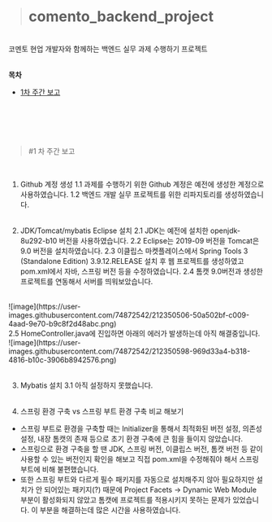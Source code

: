 > # comento_backend_project
 <br/>
코멘토 현업 개발자와 함께하는 백엔드 실무 과제 수행하기 프로젝트<br/><br/>

**목차**
- [1차 주간 보고](#1차-주간-보고)

<br/><br/><br/><br/>
> #1 차 주간 보고
<br/>

1.	Github 계정 생성
  1.1	과제를 수행하기 위한 Github 계정은 예전에 생성한 계정으로 사용하였습니다. 
  1.2	백엔드 개발 실무 프로젝트를 위한 리파지토리를 생성하였습니다.
  <br/><br/>
  
  
2.	JDK/Tomcat/mybatis Eclipse 설치
  2.1	JDK는 예전에 설치한 openjdk-8u292-b10 버전을 사용하였습니다.
  2.2	Eclipse는 2019-09 버전을 Tomcat은 9.0 버전을 설치하였습니다.
  2.3	이클립스 마켓플레이스에서 Spring Tools 3 (Standalone Edition) 3.9.12.RELEASE 설치 후 웹 프로젝트를 생성하였고 pom.xml에서 자바, 스프링 버전 등을 수정하였습니다.
  2.4	톰캣 9.0버전과 생성한 프로젝트를 연동해서 서버를 띄워보았습니다.
  <br/>
  ![image](https://user-images.githubusercontent.com/74872542/212350506-50a502bf-c009-4aad-9e70-b9c8f2d48abc.png)
  <br/>
  2.5	HomeController.java에 진입하면 아래의 에러가 발생하는데 아직 해결중입니다.
  <br/>
  ![image](https://user-images.githubusercontent.com/74872542/212350598-969d33a4-b318-4816-b10c-3906b8942576.png)
  <br/><br/>
  
  
3.	Mybatis 설치
  3.1 아직 설정하지 못했습니다.
 <br/><br/> 
  
  
4.	스프링 환경 구축 vs 스프링 부트 환경 구축 비교 해보기
  - 스프링 부트로 환경을 구축할 때는 Initializer을 통해서 최적화된 버전 설정, 의존성 설정, 내장 톰캣의 존재 등으로 초기 환경 구축에 큰 힘을 들이지 않았습니다.
  - 스프링으로 환경 구축을 할 땐 JDK, 스프링 버전, 이클립스 버전, 톰캣 버전 등 같이 사용할 수 있는 버전인지 확인을 해보고 직접 pom.xml을 수정해줘야 해서 스프링 부트에 비해 불편했습니다. 
  - 또한 스프링 부트와 다르게 필수 패키지를 자동으로 설치해주지 않아 필요하지만 설치가 안 되어있는 패키지(?) 때문에 Project Facets -> Dynamic Web Module 부분이 활성화되지 않았고 톰캣에 프로젝트를 적용시키지 못하는 문제가 있었습니다. 이 부분을 해결하는데 많은 시간을 사용하였습니다.


